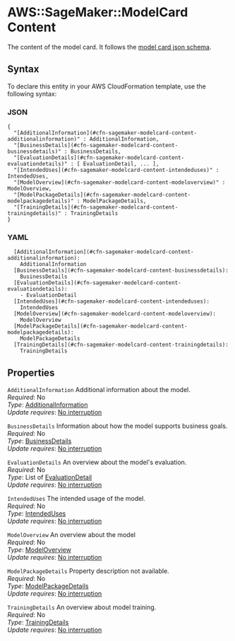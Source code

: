 # AWS::SageMaker::ModelCard Content<a name="aws-properties-sagemaker-modelcard-content"></a>

The content of the model card\. It follows the [model card json schema](https://docs.aws.amazon.com/sagemaker/latest/dg/model-cards.html#model-cards-json-schema)\.

## Syntax<a name="aws-properties-sagemaker-modelcard-content-syntax"></a>

To declare this entity in your AWS CloudFormation template, use the following syntax:

### JSON<a name="aws-properties-sagemaker-modelcard-content-syntax.json"></a>

```
{
  "[AdditionalInformation](#cfn-sagemaker-modelcard-content-additionalinformation)" : AdditionalInformation,
  "[BusinessDetails](#cfn-sagemaker-modelcard-content-businessdetails)" : BusinessDetails,
  "[EvaluationDetails](#cfn-sagemaker-modelcard-content-evaluationdetails)" : [ EvaluationDetail, ... ],
  "[IntendedUses](#cfn-sagemaker-modelcard-content-intendeduses)" : IntendedUses,
  "[ModelOverview](#cfn-sagemaker-modelcard-content-modeloverview)" : ModelOverview,
  "[ModelPackageDetails](#cfn-sagemaker-modelcard-content-modelpackagedetails)" : ModelPackageDetails,
  "[TrainingDetails](#cfn-sagemaker-modelcard-content-trainingdetails)" : TrainingDetails
}
```

### YAML<a name="aws-properties-sagemaker-modelcard-content-syntax.yaml"></a>

```
  [AdditionalInformation](#cfn-sagemaker-modelcard-content-additionalinformation): 
    AdditionalInformation
  [BusinessDetails](#cfn-sagemaker-modelcard-content-businessdetails): 
    BusinessDetails
  [EvaluationDetails](#cfn-sagemaker-modelcard-content-evaluationdetails): 
    - EvaluationDetail
  [IntendedUses](#cfn-sagemaker-modelcard-content-intendeduses): 
    IntendedUses
  [ModelOverview](#cfn-sagemaker-modelcard-content-modeloverview): 
    ModelOverview
  [ModelPackageDetails](#cfn-sagemaker-modelcard-content-modelpackagedetails): 
    ModelPackageDetails
  [TrainingDetails](#cfn-sagemaker-modelcard-content-trainingdetails): 
    TrainingDetails
```

## Properties<a name="aws-properties-sagemaker-modelcard-content-properties"></a>

`AdditionalInformation`  <a name="cfn-sagemaker-modelcard-content-additionalinformation"></a>
Additional information about the model\.  
*Required*: No  
*Type*: [AdditionalInformation](aws-properties-sagemaker-modelcard-additionalinformation.md)  
*Update requires*: [No interruption](https://docs.aws.amazon.com/AWSCloudFormation/latest/UserGuide/using-cfn-updating-stacks-update-behaviors.html#update-no-interrupt)

`BusinessDetails`  <a name="cfn-sagemaker-modelcard-content-businessdetails"></a>
Information about how the model supports business goals\.  
*Required*: No  
*Type*: [BusinessDetails](aws-properties-sagemaker-modelcard-businessdetails.md)  
*Update requires*: [No interruption](https://docs.aws.amazon.com/AWSCloudFormation/latest/UserGuide/using-cfn-updating-stacks-update-behaviors.html#update-no-interrupt)

`EvaluationDetails`  <a name="cfn-sagemaker-modelcard-content-evaluationdetails"></a>
An overview about the model's evaluation\.  
*Required*: No  
*Type*: List of [EvaluationDetail](aws-properties-sagemaker-modelcard-evaluationdetail.md)  
*Update requires*: [No interruption](https://docs.aws.amazon.com/AWSCloudFormation/latest/UserGuide/using-cfn-updating-stacks-update-behaviors.html#update-no-interrupt)

`IntendedUses`  <a name="cfn-sagemaker-modelcard-content-intendeduses"></a>
The intended usage of the model\.  
*Required*: No  
*Type*: [IntendedUses](aws-properties-sagemaker-modelcard-intendeduses.md)  
*Update requires*: [No interruption](https://docs.aws.amazon.com/AWSCloudFormation/latest/UserGuide/using-cfn-updating-stacks-update-behaviors.html#update-no-interrupt)

`ModelOverview`  <a name="cfn-sagemaker-modelcard-content-modeloverview"></a>
An overview about the model  
*Required*: No  
*Type*: [ModelOverview](aws-properties-sagemaker-modelcard-modeloverview.md)  
*Update requires*: [No interruption](https://docs.aws.amazon.com/AWSCloudFormation/latest/UserGuide/using-cfn-updating-stacks-update-behaviors.html#update-no-interrupt)

`ModelPackageDetails`  <a name="cfn-sagemaker-modelcard-content-modelpackagedetails"></a>
Property description not available\.  
*Required*: No  
*Type*: [ModelPackageDetails](aws-properties-sagemaker-modelcard-modelpackagedetails.md)  
*Update requires*: [No interruption](https://docs.aws.amazon.com/AWSCloudFormation/latest/UserGuide/using-cfn-updating-stacks-update-behaviors.html#update-no-interrupt)

`TrainingDetails`  <a name="cfn-sagemaker-modelcard-content-trainingdetails"></a>
An overview about model training\.  
*Required*: No  
*Type*: [TrainingDetails](aws-properties-sagemaker-modelcard-trainingdetails.md)  
*Update requires*: [No interruption](https://docs.aws.amazon.com/AWSCloudFormation/latest/UserGuide/using-cfn-updating-stacks-update-behaviors.html#update-no-interrupt)